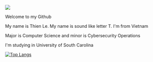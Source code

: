 ![](https://komarev.com/ghpvc/?username=thienle210303&abbreviated=true)

Welcome to my Github 

My name is Thien Le. My name is sound like letter T. I'm from Vietnam

Major is Computer Science  and minor is Cybersecurity Operations

I'm studying in University of South Carolina


[![Top Langs](https://github-readme-stats.vercel.app/api/top-langs/?username=thienle210303&layout=donut-vertical)](https://github.com/anuraghazra/github-readme-stats)
